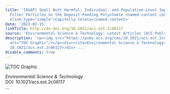 ```yaml
---
title: '[ASAP] Small Butt Harmful: Individual- and Population-Level Impacts of Cigarette
  Filter Particles on the Deposit-Feeding Polychaete <named-content content-type="genus-species"
  xlink:type="simple">Capitella teleta</named-content>'
date: '2023-02-15'
linkTitle: http://dx.doi.org/10.1021/acs.est.2c06117
source: 'Environmental Science & Technology: Latest Articles (ACS Publications)'
description: '<p><img src="https://pubs.acs.org/cms/10.1021/acs.est.2c06117/asset/images/medium/es2c06117_0007.gif"
  alt="TOC Graphic"/></p><div><cite>Environmental Science & Technology</cite></div><div>DOI:
  10.1021/acs.est.2c06117</div> ...'
disable_comments: true
---
```

<p><img src="https://pubs.acs.org/cms/10.1021/acs.est.2c06117/asset/images/medium/es2c06117_0007.gif" alt="TOC Graphic"/></p><div><cite>Environmental Science & Technology</cite></div><div>DOI: 10.1021/acs.est.2c06117</div> ...